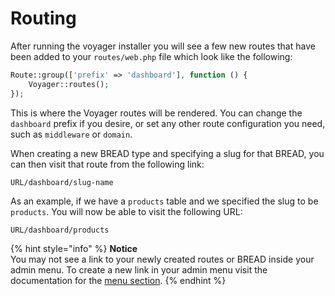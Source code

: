 # Routing

After running the voyager installer you will see a few new routes that have been added to your `routes/web.php` file which look like the following:

```php
Route::group(['prefix' => 'dashboard'], function () {
    Voyager::routes();
});
```

This is where the Voyager routes will be rendered. You can change the `dashboard` prefix if you desire, or set any other route configuration you need, such as `middleware` or `domain`.

When creating a new BREAD type and specifying a slug for that BREAD, you can then visit that route from the following link:

```text
URL/dashboard/slug-name
```

As an example, if we have a `products` table and we specified the slug to be `products`. You will now be able to visit the following URL:

```text
URL/dashboard/products
```

{% hint style="info" %}
**Notice**  
You may not see a link to your newly created routes or BREAD inside your admin menu. To create a new link in your admin menu visit the documentation for the [menu section](menus-and-menu-builder.md).
{% endhint %}


